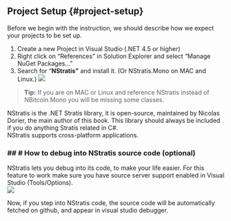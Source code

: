 ## Project Setup {#project-setup}

Before we begin with the instruction, we should describe how we expect your projects to be set up.

1.  Create a new Project in Visual Studio (.NET 4.5 or higher)
2.  Right click on “References” in Solution Explorer and select “Manage NuGet Packages…”
3.  Search for “**NStratis”** and install it. (Or NStratis.Mono on MAC and Linux.)
![](../assets/nuget.png)  

> **Tip:** If you are on MAC or Linux and reference NStratis instead of NBitcoin.Mono you will be missing some classes.  

NStratis is the .NET Stratis library, it is open-source, maintained by Nicolas Dorier, the main author of this book. 
This library should always be included if you do anything Stratis related in C#.  
NStratis supports cross-platform applications.  

### ## # How to debug into NStratis source code (optional)  

NStratis lets you debug into its code, to make your life easier. For this feature to work make sure you have source server support enabled in Visual Studio (Tools/Options).   
![](../assets/visualstudio_enablesourceserversupport.png)  

Now, if you step into NStratis code, the source code will be automatically fetched on github, and appear in visual studio debugger.  
